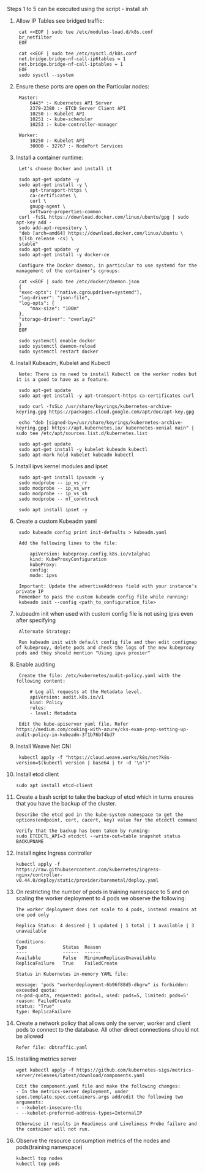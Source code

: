 Steps 1 to 5 can be executed using the script - install.sh

1) Allow IP Tables see bridged traffic:

        cat <<EOF | sudo tee /etc/modules-load.d/k8s.conf
        br_netfilter
        EOF

        cat <<EOF | sudo tee /etc/sysctl.d/k8s.conf
        net.bridge.bridge-nf-call-ip6tables = 1
        net.bridge.bridge-nf-call-iptables = 1
        EOF
        sudo sysctl --system

2) Ensure these ports are open on the Particular nodes:
    
        Master: 
            6443* :- Kubernetes API Server
            2379-2380 :- ETCD Server Client API
            10250 :- Kubelet API
            10251 :- kube-scheduler
            10253 :- kube-controller-manager

        Worker:
            10250 :- Kubelet API
            30000 - 32767 :- NodePort Services


3) Install a container runtime:

        Let's choose Docker and install it

        sudo apt-get update -y
        sudo apt-get install -y \
            apt-transport-https \
            ca-certificates \
            curl \
            gnupg-agent \
            software-properties-common
        curl -fsSL https://download.docker.com/linux/ubuntu/gpg | sudo apt-key add -
        sudo add-apt-repository \
        "deb [arch=amd64] https://download.docker.com/linux/ubuntu \
        $(lsb_release -cs) \
        stable"
        sudo apt-get update -y
        sudo apt-get install -y docker-ce

        Configure the Docker daemon, in particular to use systemd for the management of the container’s cgroups:

        cat <<EOF | sudo tee /etc/docker/daemon.json
        {
        "exec-opts": ["native.cgroupdriver=systemd"],
        "log-driver": "json-file",
        "log-opts": {
            "max-size": "100m"
        },
        "storage-driver": "overlay2"
        }
        EOF

        sudo systemctl enable docker
        sudo systemctl daemon-reload
        sudo systemctl restart docker



4) Install Kubeadm, Kubelet and Kubectl 

        Note: There is no need to install Kubectl on the worker nodes but it is a good to have as a feature.

        sudo apt-get update
        sudo apt-get install -y apt-transport-https ca-certificates curl

        sudo curl -fsSLo /usr/share/keyrings/kubernetes-archive-keyring.gpg https://packages.cloud.google.com/apt/doc/apt-key.gpg

        echo "deb [signed-by=/usr/share/keyrings/kubernetes-archive-keyring.gpg] https://apt.kubernetes.io/ kubernetes-xenial main" | sudo tee /etc/apt/sources.list.d/kubernetes.list

        sudo apt-get update
        sudo apt-get install -y kubelet kubeadm kubectl
        sudo apt-mark hold kubelet kubeadm kubectl

5) Install ipvs kernel modules and ipset

        sudo apt-get install ipvsadm -y
        sudo modprobe -- ip_vs_rr
        sudo modprobe -- ip_vs_wrr
        sudo modprobe -- ip_vs_sh
        sudo modprobe -- nf_conntrack

        sudo apt install ipset -y


6) Create a custom Kubeadm yaml
   
        sudo kubeadm config print init-defaults > kubeadm.yaml

        Add the following lines to the file:

            apiVersion: kubeproxy.config.k8s.io/v1alpha1
            kind: KubeProxyConfiguration
            kubeProxy:
            config:
            mode: ipvs

        Important: Update the advertiseAddress field with your instance's private IP
        Remember to pass the custom kubeadm config file while running:
        kubeadm init --config <path_to_configuration_file>


7) kubeadm init when used with custom config file is not using ipvs even after specifying
   
        Alternate Strategy:
        
        Run kubeadm init with default config file and then edit configmap of kubeproxy, delete pods and check the logs of the new kubeproxy pods and they should mention "Using ipvs proxier"


8) Enable auditing

        Create the file: /etc/kubernetes/audit-policy.yaml with the following content:

            # Log all requests at the Metadata level.
            apiVersion: audit.k8s.io/v1
            kind: Policy
            rules:
            - level: Metadata
    
        Edit the kube-apiserver yaml file. Refer https://medium.com/cooking-with-azure/cks-exam-prep-setting-up-audit-policy-in-kubeadm-3f1b76bf4bd7

9) Install Weave Net CNI
  
        kubectl apply -f "https://cloud.weave.works/k8s/net?k8s-version=$(kubectl version | base64 | tr -d '\n')"

10) Install etcd client 
    
        sudo apt install etcd-client

11) Create a bash script to take the backup of etcd which in turns ensures that you have the backup 
    of the cluster.

        Describe the etcd pod in the kube-system namespace to get the options(endpoint, cert, cacert, key) value for the etcdctl command

        Verify that the backup has been taken by running:                                             sudo ETCDCTL_API=3 etcdctl --write-out=table snapshot status BACKUPNAME

12) Install nginx Ingress controller
    
        kubectl apply -f https://raw.githubusercontent.com/kubernetes/ingress-nginx/controller-v0.44.0/deploy/static/provider/baremetal/deploy.yaml


13) On restricting the number of pods in training namespace to 5 and on scaling the worker deployment 
    to 4 pods we observe the following:

        The worker deployment does not scale to 4 pods, instead remains at one pod only
       
        Replica Status: 4 desired | 1 updated | 1 total | 1 available | 3 unavailable
       
        Conditions:
        Type             Status  Reason
        ----             ------  ------
        Available        False   MinimumReplicasUnavailable
        ReplicaFailure   True    FailedCreate

        Status in Kubernetes in-memory YAML file:

        message: 'pods "workerdeployment-6b96f88d5-dbgrw" is forbidden: exceeded quota:
        ns-pod-quota, requested: pods=1, used: pods=5, limited: pods=5'
        reason: FailedCreate
        status: "True"
        type: ReplicaFailure


14) Create a network policy that allows only the server, worker and client pods to connect to the
    database. All other direct connections should not be allowed

        Refer file: dbtraffic.yaml

15) Installing metrics server
    
        wget kubectl apply -f https://github.com/kubernetes-sigs/metrics-server/releases/latest/download/components.yaml

        Edit the component.yaml file and make the following changes:
        - In the metrics-server deployment, under spec.template.spec.containers.args add/edit the following two arguments: 
        - --kubelet-insecure-tls
        - --kubelet-preferred-address-types=InternalIP

        Otherwise it results in Readiness and Liveliness Probe failure and the container will not run.

16) Observe the resource consumption metrics of the nodes and pods(training namespace)
    
        kubectl top nodes
        kubectl top pods

 